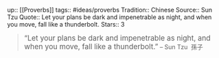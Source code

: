 up:: [[Proverbs]]
tags:: #ideas/proverbs
Tradition:: Chinese
Source:: Sun Tzu
Quote:: Let your plans be dark and impenetrable as night, and when you move, fall like a thunderbolt.
Stars:: 3

><big>“Let your plans be dark and impenetrable as night, and when you move, fall like a thunderbolt.”</big>
>  – Sun Tzu  孫子